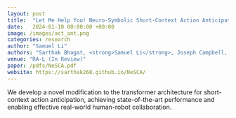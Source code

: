 ```yaml
---
layout: post
title:  "Let Me Help You! Neuro-Symbolic Short-Context Action Anticipation"
date:   2024-01-10 00:00:00 +00:00
image: /images/act_ant.png
categories: research
author: "Samuel Li"
authors: "Sarthak Bhagat, <strong>Samuel Li</strong>, Joseph Campbell, Yaqi Xie, Katia Sycara, Simon Stepputtis"
venue: "RA-L (In Review)"
paper: /pdfs/NeSCA.pdf
website: https://sarthak268.github.io/NeSCA/
---
```

We develop a novel modification to the transformer architecture for short-context action anticipation, achieving state-of-the-art performance and enabling effective real-world human-robot collaboration.